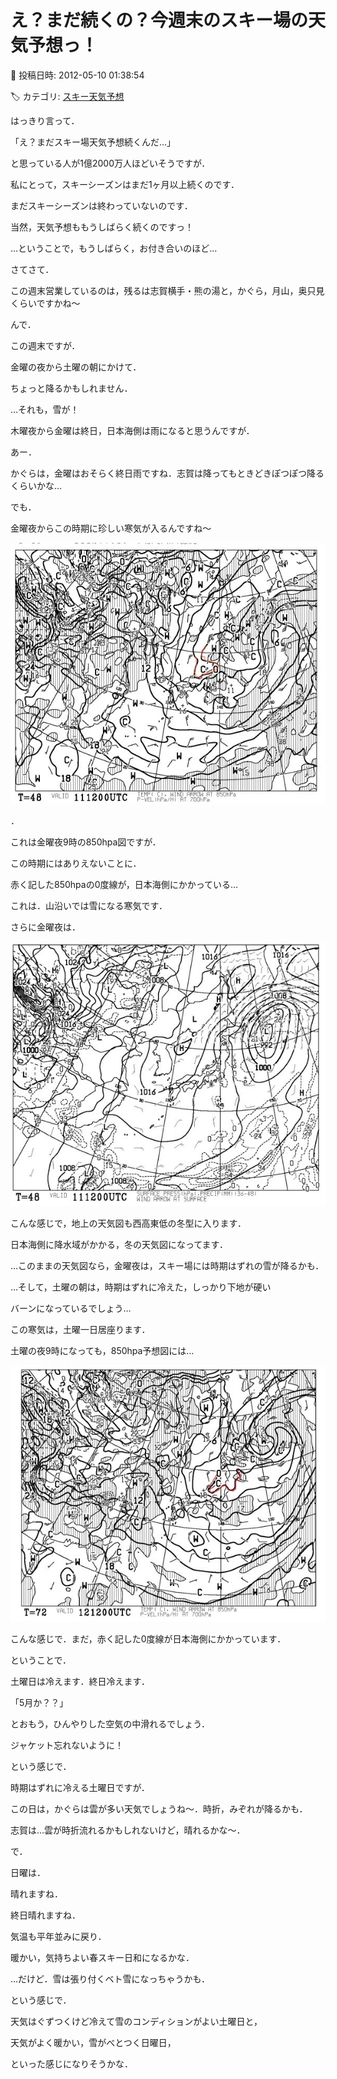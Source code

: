 # え？まだ続くの？今週末のスキー場の天気予想っ！

📅 投稿日時: 2012-05-10 01:38:54

🏷️ カテゴリ: [スキー天気予想](c6554f5c3c106093b511a8daae23757e8.md)

はっきり言って．


「え？まだスキー場天気予想続くんだ…」


と思っている人が1億2000万人ほどいそうですが．


私にとって，スキーシーズンはまだ1ヶ月以上続くのです．


まだスキーシーズンは終わっていないのです．


当然，天気予想ももうしばらく続くのですっ！


…ということで，もうしばらく，お付き合いのほど…





さてさて．


この週末営業しているのは，残るは志賀横手・熊の湯と，かぐら，月山，奥只見くらいですかね～





んで．


この週末ですが．


金曜の夜から土曜の朝にかけて．


ちょっと降るかもしれません．


…それも，雪が！





木曜夜から金曜は終日，日本海側は雨になると思うんですが．


あー．


かぐらは，金曜はおそらく終日雨ですね．志賀は降ってもときどきぽつぽつ降るくらいかな…


でも．


金曜夜からこの時期に珍しい寒気が入るんですね～




![7382f6010f7f3b773d29312fc3fbc59b.jpg](images/7382f6010f7f3b773d29312fc3fbc59b.jpg)

．


これは金曜夜9時の850hpa図ですが．


この時期にはありえないことに．


赤く記した850hpaの0度線が，日本海側にかかっている…


これは．山沿いでは雪になる寒気です．





さらに金曜夜は．




![751d689c510aba25bf15ffd45ba29a8b.jpg](images/751d689c510aba25bf15ffd45ba29a8b.jpg)




こんな感じで，地上の天気図も西高東低の冬型に入ります．


日本海側に降水域がかかる，冬の天気図になってます．


…このままの天気図なら，金曜夜は，スキー場には時期はずれの雪が降るかも．





…そして，土曜の朝は，時期はずれに冷えた，しっかり下地が硬い


バーンになっているでしょう…





この寒気は，土曜一日居座ります．


土曜の夜9時になっても，850hpa予想図には…




![b3e4bead4cb73b7257231d484b4c3cbf.jpg](images/b3e4bead4cb73b7257231d484b4c3cbf.jpg)




こんな感じで．まだ，赤く記した0度線が日本海側にかかっています．


ということで．


土曜日は冷えます．終日冷えます．


「5月か？？」


とおもう，ひんやりした空気の中滑れるでしょう．


ジャケット忘れないように！





という感じで．


時期はずれに冷える土曜日ですが．


この日は，かぐらは雲が多い天気でしょうね～．時折，みぞれが降るかも．


志賀は…雲が時折流れるかもしれないけど，晴れるかな～．





で．


日曜は．


晴れますね．


終日晴れますね．


気温も平年並みに戻り．


暖かい，気持ちよい春スキー日和になるかな．


…だけど．雪は張り付くベト雪になっちゃうかも．





という感じで．


天気はぐずつくけど冷えて雪のコンディションがよい土曜日と，


天気がよく暖かい，雪がべとつく日曜日，


といった感じになりそうかな．
